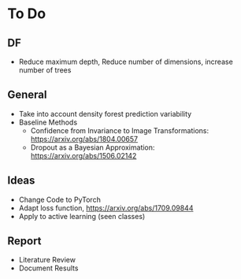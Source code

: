 # To Do

## DF
- Reduce maximum depth, Reduce number of dimensions, increase number of trees


## General 
- Take into account density forest prediction variability
- Baseline Methods
    - Confidence from Invariance to Image Transformations: https://arxiv.org/abs/1804.00657
    - Dropout as a Bayesian Approximation: https://arxiv.org/abs/1506.02142

## Ideas 
- Change Code to PyTorch
- Adapt loss function, https://arxiv.org/abs/1709.09844
- Apply to active learning (seen classes)

## Report
- Literature Review
- Document Results